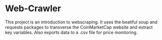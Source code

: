 # Web-Crawler
This project is an introduction to webscraping. It uses the beatiful soup and requests packages to transverse the CoinMarketCap website and extract key variables. Also exports data to a .csv file for price monitoring.
